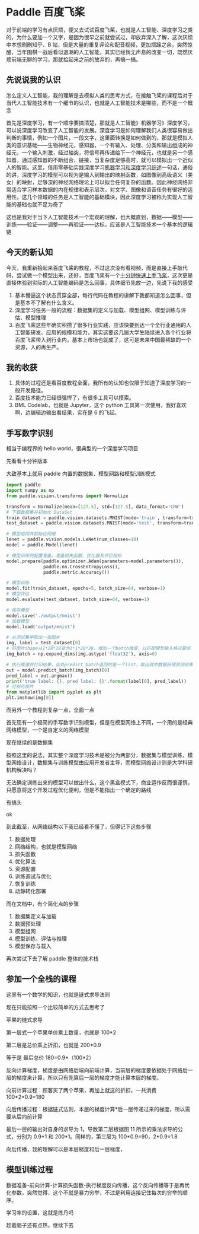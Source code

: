# Paddle 百度飞桨

对于前端的学习有点厌烦，便又去试试百度飞桨，也就是人工智能、深度学习之类的，为什么要加一个又字，是因为很早之前就尝试过，却放弃深入了解，这次厌烦中本想刷刷知乎、B 站，但是大量的重复评论和配音视频，更加烦躁之余，突然惊醒，当年围棋一战后看似退潮的人工智能，其实已经悄无声息的改变一切，既然厌烦前端无聊的学习，那就拾起来之前的放弃的，再搞一搞。

## 先说说我的认识

怎么定义人工智能，我的理解是去模拟人类的思考方式，在接触飞桨的课程后对于当代人工智能技术有一个细节的认识，也就是人工智能技术是哪些，而不是一个概念

首先是深度学习，有一个顺序要搞清楚，那就是人工智能》机器学习》深度学习，可以说深度学习改变了人工智能的发展。深度学习是如何理解我们人类很容易做出判断的事情，例如一个图片，一段文字，这里面转换是如何做到的，那就是模拟人类的意识基础——生物神经元，感知器，一个有输入、处理、分类和输出组成的神经元，一个输入刺激，经过轴突，将信号再传递给下一个神经元，也就是另一个感知器，通过感知器的不断组合、链接，当复杂度足够高时，就可以模拟出一个近似人的智能。这里，借用零基础实践深度学习[机器学习和深度学习综述](https://www.paddlepaddle.org.cn/tutorials/projectdetail/3520300)一句话，通俗的讲，深度学习的模型可以视为是输入到输出的映射函数，如图像到高级语义（美女）的映射，足够深的神经网络理论上可以拟合任何复杂的函数。因此神经网络非常适合学习样本数据的内在规律和表示层次，对文字、图像和语音任务有很好的适用性。这几个领域的任务是人工智能的基础模块，因此深度学习被称为实现人工智能的基础也就不足为奇了

这也是我对于当下人工智能技术一个宏观的理解，也大概直到，数据——模型——训练——验证——调整——再验证——达标，应该是人工智能技术一个基本的逻辑链

## 今天的新认知

今天，我重新拾起来百度飞桨的教程，不过这次没有看视频，而是直接上手敲代码，尝试做一个模型出来，还好，百度飞桨有一个[十分钟快速上手飞桨](https://www.paddlepaddle.org.cn/documentation/docs/zh/guides/beginner/quick_start_cn.html)，这次更是直接体验到实际的人工智能编码是怎么回事，具体细节先放一边，先说下我的感受

1. 基本懵逼这个状态贯穿全部，每行代码在教程的讲解下我都知道怎么回事，但是基本不了解有什么含义。
2. 深度学习任务一般的流程：数据集的定义与加载、模型组网、模型训练与评估、模型推理
3. 百度飞桨这些年确实积攒了很多行业实践，应该快要到达一个全行业通用的人工智能研发、应用的规模和能力，其实这要这几届大学生陆续进入各个行业将百度飞桨带入到行业内，基本上市场也就成了，这可是未来中国最稀缺的一个资源，人的再生产。

## 我的收获

1. 具体的过程还是看百度教程全面，我所有的认知也仅限于知道了深度学习的一般开发路径。
2. 百度技术能力已经很强悍了，有很多工具可以摸索。
3. BML Codelab，也就是 Jupyter，这个 python 工具第一次使用，我好喜欢啊，边编辑边输出看结果，实在是 6 的飞起。

## 手写数字识别

相当于编程界的 hello world，很典型的一个深度学习项目

先看看十分钟版本

大致基本上就用 paddle 内置的数据集、模型网路和模型训练模式

```python
import paddle
import numpy as np
from paddle.vision.transforms import Normalize

transform = Normalize(mean=[127.5], std=[127.5], data_format='CHW')
# 下载数据集并初始化 DataSet
train_dataset = paddle.vision.datasets.MNIST(mode='train', transform=transform)
test_dataset = paddle.vision.datasets.MNIST(mode='test', transform=transform)

# 模型组网并初始化网络
lenet = paddle.vision.models.LeNet(num_classes=10)
model = paddle.Model(lenet)

# 模型训练的配置准备，准备损失函数，优化器和评价指标
model.prepare(paddle.optimizer.Adam(parameters=model.parameters()),
              paddle.nn.CrossEntropyLoss(),
              paddle.metric.Accuracy())

# 模型训练
model.fit(train_dataset, epochs=5, batch_size=64, verbose=1)
# 模型评估
model.evaluate(test_dataset, batch_size=64, verbose=1)

# 保存模型
model.save('./output/mnist')
# 加载模型
model.load('output/mnist')

# 从测试集中取出一张图片
img, label = test_dataset[0]
# 将图片shape从1*28*28变为1*1*28*28，增加一个batch维度，以匹配模型输入格式要求
img_batch = np.expand_dims(img.astype('float32'), axis=0)

# 执行推理并打印结果，此处predict_batch返回的是一个list，取出其中数据获得预测结果
out = model.predict_batch(img_batch)[0]
pred_label = out.argmax()
print('true label: {}, pred label: {}'.format(label[0], pred_label))
# 可视化图片
from matplotlib import pyplot as plt
plt.imshow(img[0])
```

而另外一个教程则复杂一点，全面一点

首先现有一个极简的手写数字识别模型，但是在模型网络上不同，一个用的是经典网络模型，一个是自定义的网络模型

现在继续的是数据集

按照这里的说法，其实整个深度学习技术是被分为两部分，数据集与模型训练，模型网络设计，数据集与训练模型由应用开发者主导，而模型网络设计则是大学科研机构解决吗？

无法确定训练出来的模型可以做出什么，这个黑盒模式下，商业运作反而很谨慎，只愿意将这个开发过程优化便利，但是不能指出一个确定的路线

有搞头

ok

到此截至，从网络结构以下我已经看不懂了，但得记下这些步骤

1. 数据处理
2. 网络结构，也就是模型网络
3. 损失函数
4. 优化算法
5. 资源配置
6. 训练调试与优化
7. 恢复训练
8. 动静转化部署

而在文档中，有个简化点的步骤

1. 数据集定义与加载
2. 数据预处理
3. 模型组网
4. 模型训练、评估与推理
5. 模型保存与载入

再次尝试下去了解 paddle 整体的技术栈

## 参加一个全栈的课程

这里有一个数学的知识，也就是链式求导法则

现在只能按照一个比较简单的方式去思考了

苹果的链式求导

第一层式一个苹果单价乘上数量，也就是 100\*2

第二层是总价乘上折扣，也就是 200\*0.9

等于是 最后总价 180=0.9*（100*2）

反向计算梯度，梯度是由网络后端向前端计算，当前层的梯度要依据处于网络后一层的梯度来计算，所以只有先算后一层的梯度才能计算本层的梯度。

向前计算过程：顾客买了两个苹果，再加上就这的折扣，一共消费 100\*2\*0.9=180

向后传播过程：根据链式法则，本层的梯度计算\*后一层传递过来的梯度，所以需要从后向前计算

最后一层的输出对自身的求导为 1，导数第二层根据图 11 所示的乘法求导的公式，分别为 0.9\*1 和 200\*1。同样的，第三层为 100\*0.9=90，2\*0.9=1.8

向后传播，我的理解可以是本层梯度和后一层梯度，

## 模型训练过程

数据准备-前向计算-计算损失函数-执行梯度反向传播，这个反向传播等于是再优化参数，突然觉得，这个不就是暴力穷举，不过是利用连接记住每次的穷举的顺序。

学习率的设置，这就是炼丹吗

趁着脑子还有点热，继续下去
